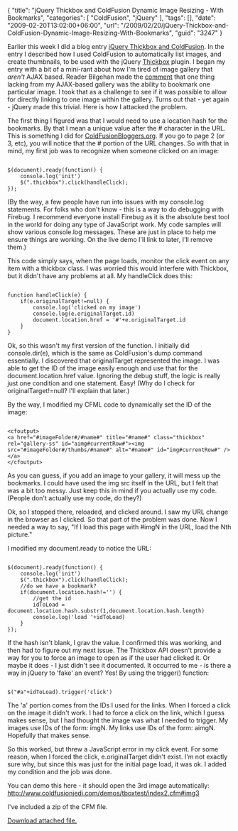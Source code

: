 {
	"title": "jQuery Thickbox and ColdFusion Dynamic Image Resizing - With Bookmarks",
	"categories": [
		"ColdFusion",
		"jQuery"
	],
	"tags": [],
	"date": "2009-02-20T13:02:00+06:00",
	"url": "/2009/02/20/jQuery-Thickbox-and-ColdFusion-Dynamic-Image-Resizing-With-Bookmarks",
	"guid": "3247"
}

Earlier this week I did a blog entry <a href="http://www.raymondcamden.com/index.cfm/2009/2/17/jQuery-Thickbox-and-ColdFusion-Dynamic-Image-Resizing">jQuery Thickbox and ColdFusion</a>. In the entry I described how I used ColdFusion to automatically list images, and create thumbnails, to be used with the jQuery <a href="http://jquery.com/demo/thickbox/">Thickbox</a> plugin. I began my entry with a bit of a mini-rant about how I'm tired of image gallery that <i>aren't</i> AJAX based. Reader Bilgehan made the <a href="http://www.coldfusionjedi.com/index.cfm/2009/2/17/jQuery-Thickbox-and-ColdFusion-Dynamic-Image-Resizing#c8FF40626-19B9-E658-9D173F0A354DE386">comment</a> that one thing lacking from my AJAX-based gallery was the ability to bookmark one particular image. I took that as a challenge to see if it was possible to allow for directly linking to one image within the gallery. Turns out that - yet again - jQuery made this trivial. Here is how I attacked the problem.
<!--more-->
The first thing I figured was that I would need to use a location hash for the bookmarks. By that I mean a unique value after the # character in the URL. This is something I did for <a href="http://www.coldfusionbloggers.org">ColdFusionBloggers.org</a>. If you go to page 2 (or 3, etc), you will notice that the # portion of the URL changes. So with that in mind, my first job was to recognize when someone clicked on an image:

<code>
$(document).ready(function() {
	console.log('init')
	$(".thickbox").click(handleClick);	
});
</code>

(By the way, a few people have run into issues with my console.log statements. For folks who don't know - this is a way to do debugging with Firebug. I recommend everyone install Firebug as it is the absolute best tool in the world for doing any type of JavaScript work. My code samples will show various console.log messages. These are just in place to help me ensure things are working. On the live demo I'll link to later, I'll remove them.)

This code simply says, when the page loads, monitor the click event on any item with a thickbox class. I was worried this would interfere with Thickbox, but it didn't have any problems at all. My handleClick does this:

<code>
function handleClick(e) {
	if(e.originalTarget!=null) {
		console.log('clicked on my image')
		console.log(e.originalTarget.id)
		document.location.href = '#'+e.originalTarget.id
	}
}
</code>

Ok, so this wasn't my first version of the function. I initially did console.dir(e), which is the same as ColdFusion's dump command essentially. I discovered that originalTarget represented the image. I was able to get the ID of the image easily enough and use that for the document.location.href value. Ignoring the debug stuff, the logic is really just one condition and one statement. Easy! (Why do I check for originalTarget!=null? I'll explain that later.) 

By the way, I modified my CFML code to dynamically set the ID of the image:

<code>
&lt;cfoutput&gt;	
&lt;a href="#imageFolder#/#name#" title="#name#" class="thickbox" rel="gallery-ss" id="aimg#currentRow#"&gt;&lt;img src="#imageFolder#/thumbs/#name#" alt="#name#" id="img#currentRow#" /&gt;&lt;/a&gt;
&lt;/cfoutput&gt;
</code>

As you can guess, if you add an image to your gallery, it will mess up the bookmarks. I could have used the img src itself in the URL, but I felt that was a bit too messy. Just keep this in mind if you actually use my code. (People don't actually use my code, do they?)

Ok, so I stopped there, reloaded, and clicked around. I saw my URL change in the browser as I clicked. So that part of the problem was done. Now I needed a way to say, "If I load this page with #imgN in the URL, load the Nth picture." 

I modified my document.ready to notice the URL:

<code>
$(document).ready(function() {
	console.log('init')
	$(".thickbox").click(handleClick);	
	//do we have a bookmark?
	if(document.location.hash!='') {
		//get the id
		idToLoad = document.location.hash.substr(1,document.location.hash.length)
		console.log('load '+idToLoad)
	}
});
</code>

If the hash isn't blank, I grav the value. I confirmed this was working, and then had to figure out my next issue. The Thickbox API doesn't provide a way for you to force an image to open as if the user had clicked it. Or maybe it does - I just didn't see it documented. It occurred to me - is there a way in jQuery to 'fake' an event? Yes! By using the trigger() function:

<code>
$("#a"+idToLoad).trigger('click')
</code>

The 'a' portion comes from the IDs I used for the links. When I forced a click on the image it didn't work. I had to force a click on the link, which I guess makes sense, but I had thought the image was what I needed to trigger. My images use IDs of the form: imgN. My links use IDs of the form: aimgN. Hopefully that makes sense.

So this worked, but threw a JavaScript error in my click event. For some reason, when I forced the click, e.originalTarget didn't exist. I'm not exactly sure why, but since this was just for the initial page load, it was ok. I added my condition and the job was done.

You can demo this here - it should open the 3rd image automatically: <a href="http://www.coldfusionjedi.com/demos/tboxtest/index2.cfm#img3">http://www.coldfusionjedi.com/demos/tboxtest/index2.cfm#img3</a>

I've included a zip of the CFM file.<p><a href='enclosures/D%3A%5Chosts%5Cwww%2Ecoldfusionjedi%2Ecom%5Cenclosures%2Findex2%2Ecfm%2Ezip'>Download attached file.</a></p>